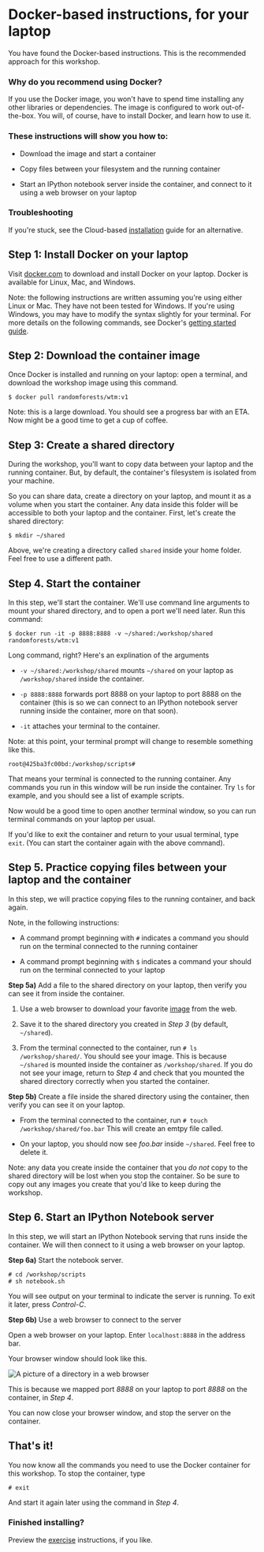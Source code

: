 # Docker-based instructions, for your laptop
You have found the Docker-based instructions. This is the recommended approach for this workshop.

### Why do you recommend using Docker?
If you use the Docker image, you won't have to spend time installing any other libraries or dependencies. The image is configured to work out-of-the-box. You will, of course, have to install Docker, and learn how to use it.

### These instructions will show you how to:

* Download the image and start a container

* Copy files between your filesystem and the running container

* Start an IPython notebook server inside the container, and connect to it using a web browser on your laptop

### Troubleshooting
If you're stuck, see the Cloud-based [installation](cloud-intall.md) guide for an alternative.

## Step 1: Install Docker on your laptop
Visit [docker.com](https://www.docker.com) to download and install Docker on your laptop. Docker is available for Linux, Mac, and Windows.

Note: the following instructions are written assuming you're using either Linux or Mac. They have not been tested for Windows. If you're using Windows, you may have to modify the syntax slightly for your terminal. For more details on the following commands, see Docker's [getting started guide](https://docs.docker.com/learn/).

## Step 2: Download the container image
Once Docker is installed and running on your laptop: open a terminal, and download the workshop image using this command.

```
$ docker pull randomforests/wtm:v1 
```

Note: this is a large download. You should see a progress bar with an ETA. Now might be a good time to get a cup of coffee. 

## Step 3: Create a shared directory

During the workshop, you'll want to copy data between your laptop and the running container. But, by default, the container's filesystem is isolated from your machine.

So you can share data, create a directory on your laptop, and mount it as a volume when you start the container. Any data inside this folder will be accessible to both your laptop and the container. First, let's create the shared directory:

```
$ mkdir ~/shared
```

Above, we're creating a directory called ```shared``` inside your home folder. Feel free to use a different path.


## Step 4. Start the container

In this step, we'll start the container. We'll use command line arguments to mount your shared directory, and to open a port we'll need later. Run this command:

```
$ docker run -it -p 8888:8888 -v ~/shared:/workshop/shared randomforests/wtm:v1
```

Long command, right? Here's an explination of the arguments

* ```-v ~/shared:/workshop/shared``` mounts ```~/shared``` on your laptop as ```/workshop/shared``` inside the container.

* ```-p 8888:8888``` forwards port 8888 on your laptop to port 8888 on the container (this is so we can connect to an IPython notebook server running inside the container, more on that soon).

* ```-it``` attaches your terminal to the container.

Note: at this point, your terminal prompt will change to resemble something like this.

```
root@425ba3fc00bd:/workshop/scripts#
```

That means your terminal is connected to the running container. Any commands you run in this window will be run inside the container. Try ```ls``` for example, and you should see a list of example scripts.

Now would be a good time to open another terminal window, so you can run terminal commands on your laptop per usual.

If you'd like to exit the container and return to your usual terminal, type ```exit```. (You can start the container again with the above command). 

## Step 5. Practice copying files between your laptop and the container
In this step, we will practice copying files to the running container, and back again.

Note, in the following instructions: 

* A command prompt beginning with ```#``` indicates a command you should run on the terminal connected to the running container

* A command prompt beginning with ```$``` indicates a command your should run on the terminal connected to your laptop

**Step 5a)** Add a file to the shared directory on your laptop, then verify you can see it from inside the container.

1. Use a web browser to download your favorite [image](https://upload.wikimedia.org/wikipedia/commons/a/af/Cara_de_quem_caiu_do_caminh%C3%A3o..._%28cropped%29.jpg) from the web.

2. Save it to the shared directory you created in *Step 3* (by default, ```~/shared```). 

3. From the terminal connected to the container, run ```# ls /workshop/shared/```. You should see your image. This is because ```~/shared``` is mounted inside the container as ```/workshop/shared```. If you do not see your image, return to *Step 4* and check that you mounted the shared directory correctly when you started the container.

**Step 5b)**  Create a file inside the shared directory using the container, then verify you can see it on your laptop.

* From the terminal connected to the container, run ```# touch /workshop/shared/foo.bar``` This will create an emtpy file called.

* On your laptop, you should now see *foo.bar* inside ```~/shared```. Feel free to delete it.

Note: any data you create inside the container that you *do not* copy to the shared directory will be lost when you stop the container. So be sure to copy out any images you create that you'd like to keep during the workshop.

## Step 6. Start an IPython Notebook server

In this step, we will start an IPython Notebook serving that runs inside the container. We will then connect to it using a web browser on your laptop.

**Step 6a)** Start the notebook server.

```
# cd /workshop/scripts
# sh notebook.sh
```

You will see output on your terminal to indicate the server is running. To exit it later, press *Control-C*. 

**Step 6b)** Use a web browser to connect to the server

Open a web browser on your laptop. Enter ```localhost:8888``` in the address bar.

Your browser window should look like this. 

![A picture of a directory in a web browser](notebook.png?raw=true)

This is because we mapped port *8888* on your laptop to port *8888* on the container, in *Step 4*.

You can now close your browser window, and stop the server on the container.

## That's it!
You now know all the commands you need to use the Docker container for this workshop. To stop the container, type

```# exit```

And start it again later using the command in *Step 4*. 

### Finished installing?
Preview the [exercise](markdown/exercises.md) instructions, if you like.